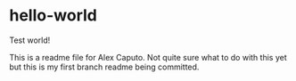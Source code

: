 # hello-world
Test world!

This is a readme file for Alex Caputo. Not quite sure what to do with this yet but this is my first branch readme being committed.
